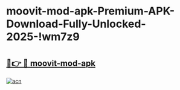 # moovit-mod-apk-Premium-APK-Download-Fully-Unlocked-2025-!wm7z9

# <h2><a href="https://kacywx.esa.edu.pl?title=moovit-mod-apk&ref=wm7z9">🔗👉 🔴 moovit-mod-apk</a></h2>

[![acn](https://github.com/user-attachments/assets/0f9c940e-d8b0-45ae-aac7-cd30a18b3e1c)](https://kacywx.esa.edu.pl?title=moovit-mod-apk&ref=wm7z9)

